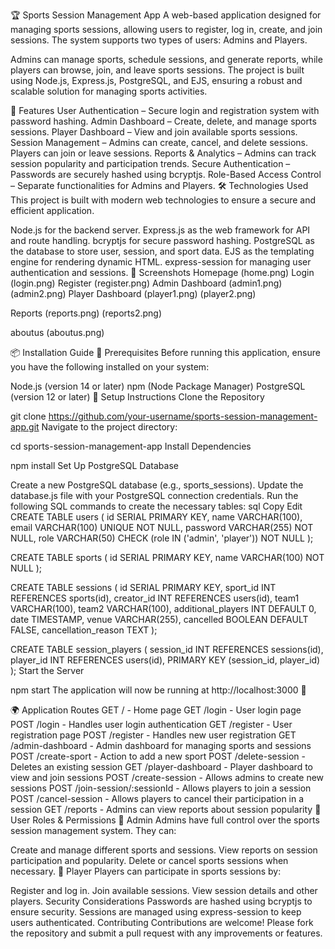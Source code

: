 🏆 Sports Session Management App
A web-based application designed for managing sports sessions, allowing users to register, log in, create, and join sessions. The system supports two types of users: Admins and Players.

Admins can manage sports, schedule sessions, and generate reports, while players can browse, join, and leave sports sessions. The project is built using Node.js, Express.js, PostgreSQL, and EJS, ensuring a robust and scalable solution for managing sports activities.

📌 Features
User Authentication – Secure login and registration system with password hashing.
Admin Dashboard – Create, delete, and manage sports sessions.
Player Dashboard – View and join available sports sessions.
Session Management – Admins can create, cancel, and delete sessions. Players can join or leave sessions.
Reports & Analytics – Admins can track session popularity and participation trends.
Secure Authentication – Passwords are securely hashed using bcryptjs.
Role-Based Access Control – Separate functionalities for Admins and Players.
🛠️ Technologies Used
This project is built with modern web technologies to ensure a secure and efficient application.

Node.js for the backend server.
Express.js as the web framework for API and route handling.
bcryptjs for secure password hashing.
PostgreSQL as the database to store user, session, and sport data.
EJS as the templating engine for rendering dynamic HTML.
express-session for managing user authentication and sessions.
📸 Screenshots
Homepage
(home.png)
Login
(login.png)
Register
(register.png)
Admin Dashboard
(admin1.png)
(admin2.png)
Player Dashboard
(player1.png)
(player2.png)

Reports
(reports.png)
(reports2.png)

aboutus
(aboutus.png)

📦 Installation Guide
🔹 Prerequisites
Before running this application, ensure you have the following installed on your system:

Node.js (version 14 or later)
npm (Node Package Manager)
PostgreSQL (version 12 or later)
🔹 Setup Instructions
Clone the Repository

git clone https://github.com/your-username/sports-session-management-app.git
Navigate to the project directory:

cd sports-session-management-app
Install Dependencies

npm install
Set Up PostgreSQL Database

Create a new PostgreSQL database (e.g., sports_sessions).
Update the database.js file with your PostgreSQL connection credentials.
Run the following SQL commands to create the necessary tables:
sql
Copy
Edit
CREATE TABLE users (
id SERIAL PRIMARY KEY,
name VARCHAR(100),
email VARCHAR(100) UNIQUE NOT NULL,
password VARCHAR(255) NOT NULL,
role VARCHAR(50) CHECK (role IN ('admin', 'player')) NOT NULL
);

CREATE TABLE sports (
id SERIAL PRIMARY KEY,
name VARCHAR(100) NOT NULL
);

CREATE TABLE sessions (
id SERIAL PRIMARY KEY,
sport_id INT REFERENCES sports(id),
creator_id INT REFERENCES users(id),
team1 VARCHAR(100),
team2 VARCHAR(100),
additional_players INT DEFAULT 0,
date TIMESTAMP,
venue VARCHAR(255),
cancelled BOOLEAN DEFAULT FALSE,
cancellation_reason TEXT
);

CREATE TABLE session_players (
session_id INT REFERENCES sessions(id),
player_id INT REFERENCES users(id),
PRIMARY KEY (session_id, player_id)
);
Start the Server

npm start
The application will now be running at http://localhost:3000 🎉

🌍 Application Routes
GET / - Home page
GET /login - User login page
POST /login - Handles user login authentication
GET /register - User registration page
POST /register - Handles new user registration
GET /admin-dashboard - Admin dashboard for managing sports and sessions
POST /create-sport - Action to add a new sport
POST /delete-session - Deletes an existing session
GET /player-dashboard - Player dashboard to view and join sessions
POST /create-session - Allows admins to create new sessions
POST /join-session/:sessionId - Allows players to join a session
POST /cancel-session - Allows players to cancel their participation in a session
GET /reports - Admins can view reports about session popularity
👥 User Roles & Permissions
👑 Admin
Admins have full control over the sports session management system. They can:

Create and manage different sports and sessions.
View reports on session participation and popularity.
Delete or cancel sports sessions when necessary.
🏅 Player
Players can participate in sports sessions by:

Register and log in.
Join available sessions.
View session details and other players.
Security Considerations
Passwords are hashed using bcryptjs to ensure security.
Sessions are managed using express-session to keep users authenticated.
Contributing
Contributions are welcome! Please fork the repository and submit a pull request with any improvements or features.
